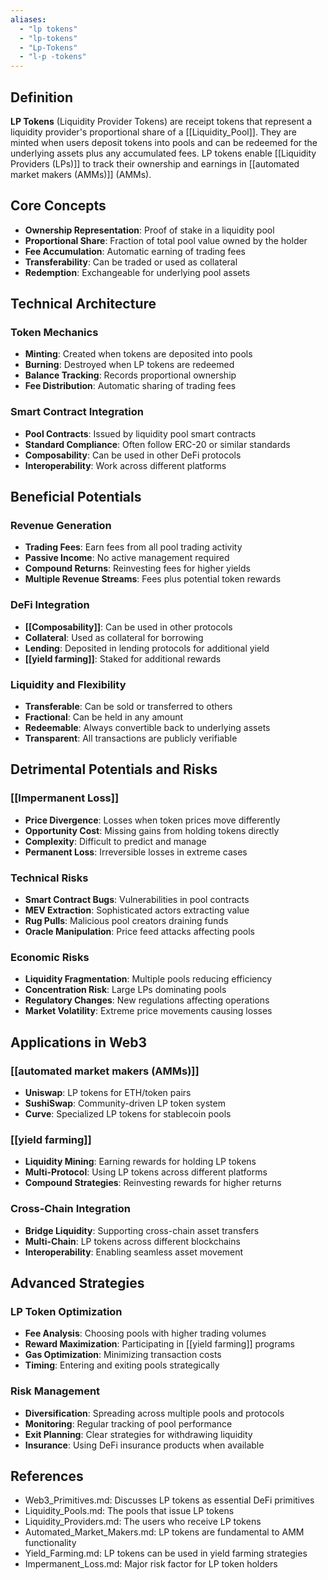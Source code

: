 ```yaml
---
aliases:
  - "lp tokens"
  - "lp-tokens"
  - "Lp-Tokens"
  - "l-p -tokens"
---
```



## Definition

**LP Tokens** (Liquidity Provider Tokens) are receipt tokens that represent a liquidity provider's proportional share of a [[Liquidity_Pool]]. They are minted when users deposit tokens into pools and can be redeemed for the underlying assets plus any accumulated fees. LP tokens enable [[Liquidity Providers (LPs)]] to track their ownership and earnings in [[automated market makers (AMMs)]] (AMMs).

## Core Concepts

- **Ownership Representation**: Proof of stake in a liquidity pool
- **Proportional Share**: Fraction of total pool value owned by the holder
- **Fee Accumulation**: Automatic earning of trading fees
- **Transferability**: Can be traded or used as collateral
- **Redemption**: Exchangeable for underlying pool assets

## Technical Architecture

### Token Mechanics
- **Minting**: Created when tokens are deposited into pools
- **Burning**: Destroyed when LP tokens are redeemed
- **Balance Tracking**: Records proportional ownership
- **Fee Distribution**: Automatic sharing of trading fees

### Smart Contract Integration
- **Pool Contracts**: Issued by liquidity pool smart contracts
- **Standard Compliance**: Often follow ERC-20 or similar standards
- **Composability**: Can be used in other DeFi protocols
- **Interoperability**: Work across different platforms

## Beneficial Potentials

### Revenue Generation
- **Trading Fees**: Earn fees from all pool trading activity
- **Passive Income**: No active management required
- **Compound Returns**: Reinvesting fees for higher yields
- **Multiple Revenue Streams**: Fees plus potential token rewards

### DeFi Integration
- **[[Composability]]**: Can be used in other protocols
- **Collateral**: Used as collateral for borrowing
- **Lending**: Deposited in lending protocols for additional yield
- **[[yield farming]]**: Staked for additional rewards

### Liquidity and Flexibility
- **Transferable**: Can be sold or transferred to others
- **Fractional**: Can be held in any amount
- **Redeemable**: Always convertible back to underlying assets
- **Transparent**: All transactions are publicly verifiable

## Detrimental Potentials and Risks

### [[Impermanent Loss]]
- **Price Divergence**: Losses when token prices move differently
- **Opportunity Cost**: Missing gains from holding tokens directly
- **Complexity**: Difficult to predict and manage
- **Permanent Loss**: Irreversible losses in extreme cases

### Technical Risks
- **Smart Contract Bugs**: Vulnerabilities in pool contracts
- **MEV Extraction**: Sophisticated actors extracting value
- **Rug Pulls**: Malicious pool creators draining funds
- **Oracle Manipulation**: Price feed attacks affecting pools

### Economic Risks
- **Liquidity Fragmentation**: Multiple pools reducing efficiency
- **Concentration Risk**: Large LPs dominating pools
- **Regulatory Changes**: New regulations affecting operations
- **Market Volatility**: Extreme price movements causing losses

## Applications in Web3

### [[automated market makers (AMMs)]]
- **Uniswap**: LP tokens for ETH/token pairs
- **SushiSwap**: Community-driven LP token system
- **Curve**: Specialized LP tokens for stablecoin pools

### [[yield farming]]
- **Liquidity Mining**: Earning rewards for holding LP tokens
- **Multi-Protocol**: Using LP tokens across different platforms
- **Compound Strategies**: Reinvesting rewards for higher returns

### Cross-Chain Integration
- **Bridge Liquidity**: Supporting cross-chain asset transfers
- **Multi-Chain**: LP tokens across different blockchains
- **Interoperability**: Enabling seamless asset movement

## Advanced Strategies

### LP Token Optimization
- **Fee Analysis**: Choosing pools with higher trading volumes
- **Reward Maximization**: Participating in [[yield farming]] programs
- **Gas Optimization**: Minimizing transaction costs
- **Timing**: Entering and exiting pools strategically

### Risk Management
- **Diversification**: Spreading across multiple pools and protocols
- **Monitoring**: Regular tracking of pool performance
- **Exit Planning**: Clear strategies for withdrawing liquidity
- **Insurance**: Using DeFi insurance products when available

## References
- Web3_Primitives.md: Discusses LP tokens as essential DeFi primitives
- Liquidity_Pools.md: The pools that issue LP tokens
- Liquidity_Providers.md: The users who receive LP tokens
- Automated_Market_Makers.md: LP tokens are fundamental to AMM functionality
- Yield_Farming.md: LP tokens can be used in yield farming strategies
- Impermanent_Loss.md: Major risk factor for LP token holders
